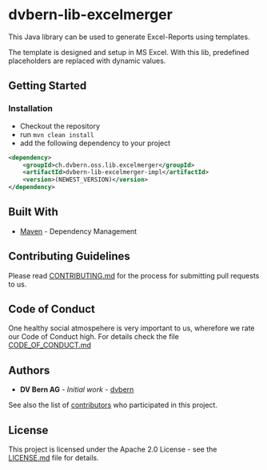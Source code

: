 # dvbern-lib-excelmerger

This Java library can be used to generate Excel-Reports using templates.

The template is designed and setup in MS Excel. With this lib, predefined placeholders
are replaced with dynamic values. 

## Getting Started

### Installation

* Checkout the repository
* run `mvn clean install`
* add the following dependency to your project

```xml
<dependency>
	<groupId>ch.dvbern.oss.lib.excelmerger</groupId>
	<artifactId>dvbern-lib-excelmerger-impl</artifactId>
	<version>(NEWEST_VERSION)</version>
</dependency>
```

## Built With

* [Maven](https://maven.apache.org/) - Dependency Management


## Contributing Guidelines

Please read [CONTRIBUTING.md](CONTRIBUTING.md) for the process for submitting pull requests to us.

## Code of Conduct

One healthy social atmospehere is very important to us, wherefore we rate our Code of Conduct high.
 For details check the file [CODE_OF_CONDUCT.md](CODE_OF_CONDUCT.md)

## Authors

* **DV Bern AG** - *Initial work* - [dvbern](https://github.com/dvbern)

See also the list of [contributors](https://github.com/dvbern/lib-excelmerger/contributors)
 who participated in this project.

## License

This project is licensed under the Apache 2.0 License - see the [LICENSE.md](LICENSE.md) file for details.

